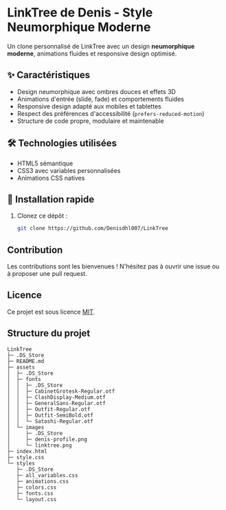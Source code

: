 # LinkTree de Denis - Style Neumorphique Moderne

Un clone personnalisé de LinkTree avec un design **neumorphique moderne**, animations fluides et responsive design optimisé.

## ✨ Caractéristiques

- Design neumorphique avec ombres douces et effets 3D
- Animations d'entrée (slide, fade) et comportements fluides
- Responsive design adapté aux mobiles et tablettes
- Respect des préférences d'accessibilité (`prefers-reduced-motion`)
- Structure de code propre, modulaire et maintenable

## 🛠️ Technologies utilisées

- HTML5 sémantique
- CSS3 avec variables personnalisées
- Animations CSS natives

## 🚀 Installation rapide

1. Clonez ce dépôt :
   ```bash
   git clone https://github.com/Denisdhl007/LinkTree

## Contribution

Les contributions sont les bienvenues ! N'hésitez pas à ouvrir une issue ou à proposer une pull request.

## Licence

Ce projet est sous licence [MIT](https://opensource.org/licenses/MIT).


## Structure du projet

```
LinkTree
├─ .DS_Store
├─ README.md
├─ assets
│  ├─ .DS_Store
│  ├─ fonts
│  │  ├─ .DS_Store
│  │  ├─ CabinetGrotesk-Regular.otf
│  │  ├─ ClashDisplay-Medium.otf
│  │  ├─ GeneralSans-Regular.otf
│  │  ├─ Outfit-Regular.otf
│  │  ├─ Outfit-SemiBold.otf
│  │  └─ Satoshi-Regular.otf
│  └─ images
│     ├─ .DS_Store
│     ├─ denis-profile.png
│     └─ linktree.png
├─ index.html
├─ style.css
└─ styles
   ├─ .DS_Store
   ├─ all_variables.css
   ├─ animations.css
   ├─ colors.css
   ├─ fonts.css
   └─ layout.css

```